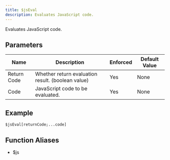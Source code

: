 ```yaml
---
title: $jsEval
description: Evaluates JavaScript code.
---
```


Evaluates JavaScript code.
## Parameters
|    Name     |                    Description                    | Enforced | Default Value |
|-------------|---------------------------------------------------|----------|---------------|
| Return Code | Whether return evaluation result. (boolean value) | Yes      | None          |
| Code        | JavaScript code to be evaluated.                  | Yes      | None          |
## Example
```
$jsEval[returnCode;...code]
```
## Function Aliases
- $js